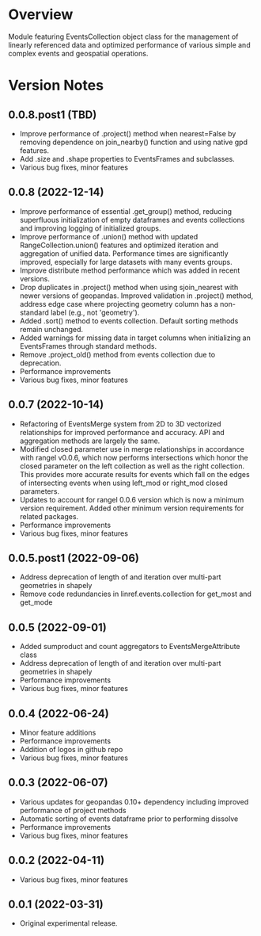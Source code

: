 # Overview
Module featuring EventsCollection object class for the management of linearly referenced data and optimized performance of various simple and complex events and geospatial operations.

# Version Notes
## 0.0.8.post1 (TBD)
- Improve performance of .project() method when nearest=False by removing dependence on join_nearby() function and using native gpd features.
- Add .size and .shape properties to EventsFrames and subclasses.
- Various bug fixes, minor features

## 0.0.8 (2022-12-14)
- Improve performance of essential .get_group() method, reducing superfluous initialization of empty dataframes and events collections and improving logging of initialized groups.
- Improve performance of .union() method with updated RangeCollection.union() features and optimized iteration and aggregation of unified data. Performance times are significantly improved, especially for large datasets with many events groups.
- Improve distribute method performance which was added in recent versions.
- Drop duplicates in .project() method when using sjoin_nearest with newer versions of geopandas. Improved validation in .project() method, address edge case where projecting geometry column has a non-standard label (e.g., not 'geometry').
- Added .sort() method to events collection. Default sorting methods remain unchanged.
- Added warnings for missing data in target columns when initializing an EventsFrames through standard methods.
- Remove .project_old() method from events collection due to deprecation.
- Performance improvements
- Various bug fixes, minor features

## 0.0.7 (2022-10-14)
- Refactoring of EventsMerge system from 2D to 3D vectorized relationships for improved performance and accuracy. API and aggregation methods are largely the same.
- Modified closed parameter use in merge relationships in accordance with rangel v0.0.6, which now performs intersections which honor the closed parameter on the left collection as well as the right collection. This provides more accurate results for events which fall on the edges of intersecting events when using left_mod or right_mod closed parameters.
- Updates to account for rangel 0.0.6 version which is now a minimum version requirement. Added other minimum version requirements for related packages.
- Performance improvements
- Various bug fixes, minor features

## 0.0.5.post1 (2022-09-06)
- Address deprecation of length of and iteration over multi-part geometries in shapely
- Remove code redundancies in linref.events.collection for get_most and get_mode

## 0.0.5 (2022-09-01)
- Added sumproduct and count aggregators to EventsMergeAttribute class
- Address deprecation of length of and iteration over multi-part geometries in shapely
- Performance improvements
- Various bug fixes, minor features

## 0.0.4 (2022-06-24)
- Minor feature additions
- Performance improvements
- Addition of logos in github repo
- Various bug fixes, minor features

## 0.0.3 (2022-06-07)
- Various updates for geopandas 0.10+ dependency including improved performance of project methods
- Automatic sorting of events dataframe prior to performing dissolve
- Performance improvements
- Various bug fixes, minor features

## 0.0.2 (2022-04-11)
- Various bug fixes, minor features

## 0.0.1 (2022-03-31)
- Original experimental release.